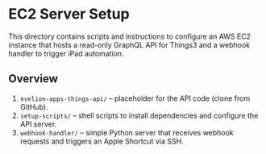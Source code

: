 # EC2 Server Setup

This directory contains scripts and instructions to configure an AWS EC2 instance that hosts a read-only GraphQL API for Things3 and a webhook handler to trigger iPad automation.

## Overview

1. `evelion-apps-things-api/` – placeholder for the API code (clone from GitHub).
2. `setup-scripts/` – shell scripts to install dependencies and configure the API server.
3. `webhook-handler/` – simple Python server that receives webhook requests and triggers an Apple Shortcut via SSH.
